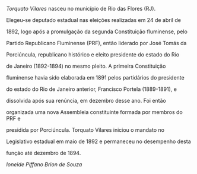 

*Torquato Vilares* nasceu no município de Rio das Flores (RJ).



Elegeu-se deputado estadual nas eleições realizadas em 24 de abril de

1892, logo após a promulgação da segunda Constituição fluminense, pelo

Partido Republicano Fluminense (PRF), então liderado por José Tomás da

Porciúncula, republicano histórico e eleito presidente do estado do Rio

de Janeiro (1892-1894) no mesmo pleito. A primeira Constituição

fluminense havia sido elaborada em 1891 pelos partidários do presidente

do estado do Rio de Janeiro anterior, Francisco Portela (1889-1891), e

dissolvida após sua renúncia, em dezembro desse ano. Foi então

organizada uma nova Assembleia constituinte formada por membros do PRF e

presidida por Porciúncula. Torquato Vilares iniciou o mandato no

Legislativo estadual em maio de 1892 e permaneceu no desempenho desta

função até dezembro de 1894.



*Ioneide Piffano Brion de Souza*



